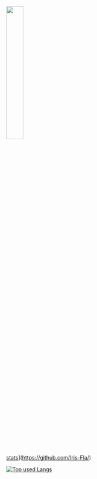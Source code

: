 <a href="https://github.com/anuraghazra/github-readme-stats">
  <img align="center" src="https://github-profile-summary-cards.vercel.app/api/cards/profile-details?username=Iris-Fla&theme=synthwave"width="30%"/>
</a>


[stats](https://github-readme-stats.vercel.app/api?username=Iris-Fla&hide=contribs&count_private=true&show_icons=true&theme=tokyonight)](https://github.com/Iris-Fla/)

<!-- ソースコード統計 -->
[![Top used Langs](https://github-readme-stats.vercel.app/api/top-langs/?username=Iris-Fla&layout=compact&theme=synthwave)](https://github.com/Iris-Fla/)
